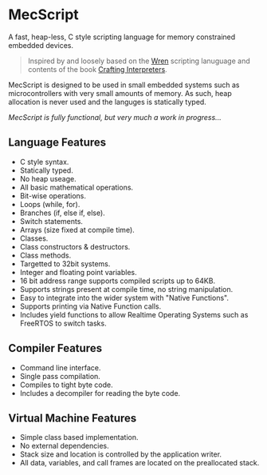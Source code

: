 # MecScript
A fast, heap-less, C style scripting language for memory constrained embedded devices.

> Inspired by and loosely based on the [Wren](https://wren.io/) scripting lanuguage and contents of the book [Crafting Interpreters](https://craftinginterpreters.com/).

MecScript is designed to be used in small embedded systems such as microcontrollers with very small amounts of memory. As such, heap allocation is never used and the languges is statically typed.

*MecScript is fully functional, but very much a work in progress...*

## Language Features
 - C style syntax.
 - Statically typed.
 - No heap useage.
 - All basic mathematical operations.
 - Bit-wise operations.
 - Loops (while, for).
 - Branches (if, else if, else).
 - Switch statements.
 - Arrays (size fixed at compile time).
 - Classes.
 - Class constructors & destructors.
 - Class methods.
 - Targetted to 32bit systems.
 - Integer and floating point variables. 
 - 16 bit address range supports compiled scripts up to 64KB.
 - Supports strings present at compile time, no string manipulation.
 - Easy to integrate into the wider system with "Native Functions".
 - Supports printing via Native Function calls.
 - Includes yield functions to allow Realtime Operating Systems such as FreeRTOS to switch tasks.

## Compiler Features
 - Command line interface.
 - Single pass compilation.
 - Compiles to tight byte code.
 - Includes a decompiler for reading the byte code.

## Virtual Machine Features
 - Simple class based implementation.
 - No external dependencies.
 - Stack size and location is controlled by the application writer.
 - All data, variables, and call frames are located on the preallocated stack.